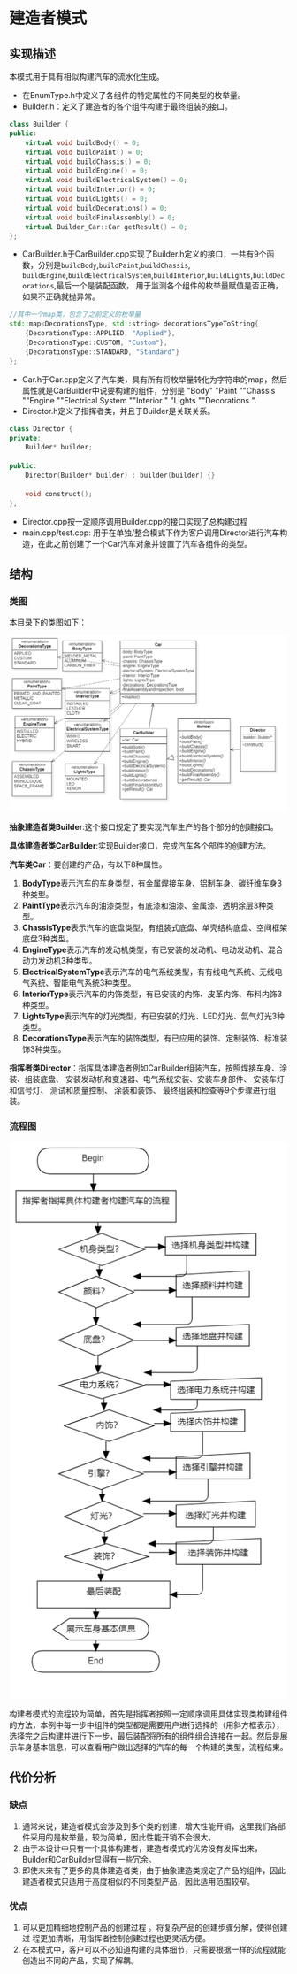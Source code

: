 # 建造者模式

## 实现描述
本模式用于具有相似构建汽车的流水化生成。

- 在EnumType.h中定义了各组件的特定属性的不同类型的枚举量。
- Builder.h：定义了建造者的各个组件构建于最终组装的接口。
```cpp
class Builder {
public:
    virtual void buildBody() = 0;
    virtual void buildPaint() = 0;
    virtual void buildChassis() = 0;
    virtual void buildEngine() = 0;
    virtual void buildElectricalSystem() = 0;
    virtual void buildInterior() = 0;
    virtual void buildLights() = 0;
    virtual void buildDecorations() = 0;
    virtual void buildFinalAssembly() = 0;
    virtual Builder_Car::Car getResult() = 0;
};
```
- CarBuilder.h于CarBuilder.cpp实现了Builder.h定义的接口，一共有9个函数，分别是```buildBody```,```buildPaint```,```buildChassis```,
```buildEngine```,```buildElectricalSystem```,```buildInterior```,```buildLights```,```buildDecorations```,最后一个是装配函数，
用于监测各个组件的枚举量赋值是否正确，如果不正确就抛异常。
```cpp
//其中一个map类，包含了之前定义的枚举量
std::map<DecorationsType, std::string> decorationsTypeToString{
    {DecorationsType::APPLIED, "Applied"},
    {DecorationsType::CUSTOM, "Custom"},
    {DecorationsType::STANDARD, "Standard"}
};
```
- Car.h于Car.cpp定义了汽车类，具有所有将枚举量转化为字符串的map，然后属性就是CarBuilder中说要构建的组件，分别是
"Body" "Paint ""Chassis ""Engine ""Electrical System ""Interior " "Lights ""Decorations ".
- Director.h定义了指挥者类，并且于Builder是关联关系。
```cpp
class Director {
private:
    Builder* builder;

public:
    Director(Builder* builder) : builder(builder) {}

    void construct();
};
```
- Director.cpp按一定顺序调用Builder.cpp的接口实现了总构建过程
- main.cpp/test.cpp: 用于在单独/整合模式下作为客户调用Director进行汽车构造，在此之前创建了一个Car汽车对象并设置了汽车各组件的类型。

## 结构

### 类图

本目录下的类图如下：

![BuilderPattern](BuilderPattern.png)

**抽象建造者类Builder**:这个接口规定了要实现汽车生产的各个部分的创建接口。

**具体建造者类CarBuilder**:实现Builder接口，完成汽车各个部件的创建方法。

**汽车类Car**：要创建的产品，有以下8种属性。

1. **BodyType**表示汽车的车身类型，有金属焊接车身、铝制车身、碳纤维车身3种类型。
2. **PaintType**表示汽车的油漆类型，有底漆和油漆、金属漆、透明涂层3种类型。
3. **ChassisType**表示汽车的底盘类型，有组装式底盘、单壳结构底盘、空间框架底盘3种类型。
4. **EngineType**表示汽车的发动机类型，有已安装的发动机、电动发动机、混合动力发动机3种类型。
5. **ElectricalSystemType**表示汽车的电气系统类型，有有线电气系统、无线电气系统、智能电气系统3种类型。
6. **InteriorType**表示汽车的内饰类型，有已安装的内饰、皮革内饰、布料内饰3种类型。
7. **LightsType**表示汽车的灯光类型，有已安装的灯光、LED灯光、氙气灯光3种类型。
8. **DecorationsType**表示汽车的装饰类型，有已应用的装饰、定制装饰、标准装饰3种类型。

**指挥者类Director**：指挥具体建造者例如CarBuilder组装汽车，按照焊接车身、涂装、组装底盘、 安装发动机和变速器、电气系统安装、安装车身部件、 安装车灯和信号灯、 测试和质量控制、 涂装和装饰、 最终组装和检查等9个步骤进行组装。

### 流程图

![Flowchart-Builder](Flowchart-Builder.png)

​	构建者模式的流程较为简单，首先是指挥者按照一定顺序调用具体实现类构建组件的方法，本例中每一步中组件的类型都是需要用户进行选择的（用斜方框表示），选择完之后构建并进行下一步，最后装配将所有的组件组合连接在一起。然后是展示车身基本信息，可以查看用户做出选择的汽车的每一个构建的类型，流程结束。

## 代价分析

### 缺点
1. 通常来说，建造者模式会涉及到多个类的创建，增大性能开销，这里我们各部件采用的是枚举量，较为简单，因此性能开销不会很大。
2. 由于本设计中只有一个具体构建者，建造者模式的优势没有发挥出来，Builder和CarBuilder显得有一些冗余。
3. 即使未来有了更多的具体建造者类，由于抽象建造类规定了产品的组件，因此建造者模式只适用于高度相似的不同类型产品，因此适用范围较窄。
### 优点
1. 可以更加精细地控制产品的创建过程 。将复杂产品的创建步骤分解，使得创建过
程更加清晰，用指挥者控制创建过程也更灵活方便。
2. 在本模式中，客户可以不必知道构建的具体细节，只需要根据一样的流程就能创造出不同的产品，实现了解耦。
